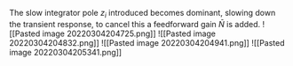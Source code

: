 The slow integrator pole $z_{i}$ introduced becomes dominant, slowing down the transient response, to cancel this a feedforward gain $\bar{N}$ is added.
![[Pasted image 20220304204725.png]]
![[Pasted image 20220304204832.png]]
![[Pasted image 20220304204941.png]]
![[Pasted image 20220304205341.png]]